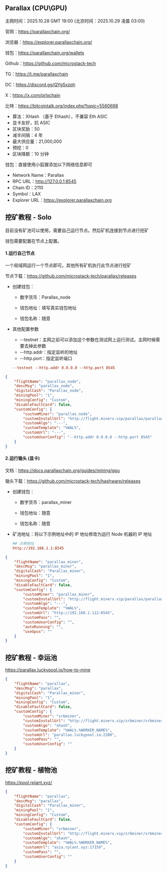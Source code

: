 ## Parallax (CPU\GPU)

主网时间：2025.10.28 GMT 19:00 (北京时间：2025.10.29 凌晨 03:00)

官网：https://parallaxchain.org/

浏览器：https://explorer.parallaxchain.org/

钱包：https://parallaxchain.org/wallets

Github：https://github.com/microstack-tech

TG：https://t.me/parallaxchain

DC：https://discord.gg/QYgSxzqh

X：https://x.com/prlxchain

比特：https://bitcointalk.org/index.php?topic=5560698



- 算法：XHash （基于 Ethash），不兼容 Eth ASIC
- 显卡友好，抗 ASIC
- 区块奖励：50 
- 减半间隔：4 年
- 最大供应量：21,000,000
- 预挖：0
- 区块降额：10 分钟



钱包：直接使用小狐狸添加以下网络信息即可

- Network Name：Parallax
- RPC URL：http://127.0.0.1:8545
- Chain ID：2110
- Symbol：LAX
- Explorer URL：https://explorer.parallaxchain.org





## 挖矿教程 - Solo

目前没有矿池可以使用，需要自己运行节点。然后矿机连接到节点进行挖矿

钱包需要配置在节点上配置。



#### 1.运行自己节点

一个局域网运行一个节点即可。其他所有矿机执行此节点进行挖矿

节点下载：https://github.com/microstack-tech/parallax/releases

- 创建钱包：

  - 数字货币：Parallax_node

  - 钱包地址：填写真实钱包地址

  - 钱包名称：随意

- 其他配置参数

  - --testnet：主网之前可以添加这个参数在测试网上运行测试。主网时候需要去掉此参数
  - --http.addr：指定监听的地址
  - --http.port：指定监听端口

  ```ini
  --testnet --http.addr 0.0.0.0 --http.port 8545
  ```



```json
{
    "flightName": "parallax_node",
    "descMsg": "parallax_node",
    "digitalCash": "Parallax_node",
    "miningPool": "1",
    "miningConfig": "Custom",
    "disableFaultCard": false,
    "customConfig": {
        "customMiner": "parallax_node",
        "customInstallUrl": "http://flight.minerx.vip/parallax/parallax_node-v1.0.3.a.tar.gz",
        "customAlgo": "---",
        "customTemplate": "%WAL%",
        "customUrl": "---",
        "customUserConfig": "--http.addr 0.0.0.0 --http.port 8545"
    }
}
```



#### 2.运行锄头 (显卡)

文档：https://docs.parallaxchain.org/guides/mining/gpu

锄头下载：https://github.com/microstack-tech/hashwarp/releases

- 创建钱包：

  - 数字货币：parallax_miner

  - 钱包地址：随意

  - 钱包名称：随意

- 矿池地址：将以下示例地址中的 IP 地址修改为运行 Node 机器的 IP 地址

  ```ini
  ## 示例地址
  http://192.168.1.1:8545
  ```



```json
{
    "flightName": "parallax_miner",
    "descMsg": "parallax_miner",
    "digitalCash": "Parallax_miner",
    "miningPool": "1",
    "miningConfig": "Custom",
    "disableFaultCard": false,
    "customConfig": {
        "customMiner": "parallax_miner",
        "customInstallUrl": "http://flight.minerx.vip/parallax/parallax_miner-v1.2.0.a.tar.gz",
        "customAlgo": "---",
        "customTemplate": "%WAL%",
        "customUrl": "http://192.168.1.112:8545",
        "customPass": "",
        "customUserConfig": "",
        "autoRunning": "",
        "useGpus": ""
    }
}
```





## 挖矿教程 - 幸运池

https://parallax.luckypool.io/how-to-mine

```json
{
    "flightName": "parallax",
    "descMsg": "parallax",
    "digitalCash": "Parallax_miner",
    "miningPool": "1",
    "miningConfig": "Custom",
    "disableFaultCard": false,
    "customConfig": {
        "customMiner": "srbminer",
        "customInstallUrl": "http://flight.minerx.vip/srbminer/srbminer-2.9.9.a.tar.gz",
        "customAlgo": "xhash",
        "customTemplate": "%WAL%.%WORKER_NAME%",
        "customUrl": "parallax.luckypool.io:2200",
        "customPass": "",
        "customUserConfig": ""
    }
}
```



## 挖矿教程 - 植物池

https://pool.rplant.xyz/

```json
{
    "flightName": "parallax",
    "descMsg": "parallax",
    "digitalCash": "Parallax_miner",
    "miningPool": "1",
    "miningConfig": "Custom",
    "disableFaultCard": false,
    "customConfig": {
        "customMiner": "srbminer",
        "customInstallUrl": "http://flight.minerx.vip/srbminer/srbminer-2.9.9.a.tar.gz",
        "customAlgo": "xhash",
        "customTemplate": "%WAL%.%WORKER_NAME%",
        "customUrl": "asia.rplant.xyz:17159",
        "customPass": "",
        "customUserConfig": ""
    }
}
```

